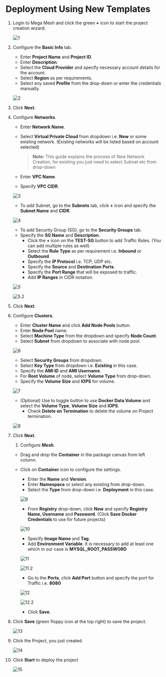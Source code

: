 # Deployment Using New Templates

1. Login to Mega Mesh and click the green **+** icon to start the project creation wizard. 

   ![1](imgs/1.jpg)

2. Configure the **Basic Info** tab.

   - Enter **Project Name** and **Project ID**.
   - Enter **Description**.
   - Select the **Cloud Provider** and specify necessary account details for the account.
   - Select **Region** as per requirements.
   - Select any saved **Profile** from the drop-down or enter the credentials manually. 

   ![2](imgs/2.jpg)

3. Click **Next**.

4. Configure **Networks**.

   - Enter **Network Name**.

   - Select **Virtual Private Cloud** from dropdown i.e. **New** or some existing network. (Existing networks will be listed based on account selected)

     > **Note:** This guide explains the process of New Network Creation, for existing you just need to select Subnet etc from drop-down.

   - Enter **VPC Name**. 

   - Specify **VPC CIDR**.

   ![3](imgs/3.jpg)

   - To add Subnet, go to the **Subnets** tab, click **+** icon and specify the **Subnet Name** and **CIDR**.

   ![4](imgs/4.jpg)

   - To add Security Group (SG), go to the **Security Groups** tab.
   - Specify the **SG Name** and **Description**.
     - Click the **+** icon on the **TEST-SG** button to add Traffic Rules. (You can add multiple rules as well)
     - Select the **Rule Type** as per requirement i.e. **Inbound** or **Outbound**.
     - Specify the **IP Protocol** i.e. TCP, UDP etc. 
     - Specify the **Source** and **Destination** **Ports**.
     - Specify the **Port Range** that will be exposed to traffic.
     - Add **IP Ranges** in CIDR notation. 

   ![5](imgs/5.jpg)

   ![5.2](imgs\5.2.jpg)

5. Click **Next**.

6. Configure **Clusters**.

   - Enter **Cluster Name** and click **Add Node Pools** button. 
   - Enter **Node Pool** name.
   - Select **Machine Type** from the dropdown and specify **Node Count**.
   - Select **Subnet** from dropdown to associate with node pool.

   ![6](imgs/6.jpg)

   - Select **Security Groups** from dropdown.
   - Select **Key Type** from dropdown i.e. **Existing** in this case.
   - Specify the **AMI ID** and **AMI Username**.
   - For **Root Volume** of node, select **Volume Type** from drop-down.
   - Specify the **Volume Size** and **IOPS** for volume. 

   ![7](imgs/7.jpg)

   - (Optional) Use to toggle button to use **Docker Data Volume** and select the **Volume Type**, **Volume Size** and **IOPS**.
     - Check **Delete on Termination** to delete the volume on Project termination. 

   ![8](imgs/8.jpg)

7. Click **Next**.

   1. Configure **Mesh**.

   - Drag and drop the **Container** in the package canvas from left column.

   - Click on **Container** icon to configure the settings.

     - Enter the **Name** and **Version**.
     - Enter **Namespace** or select any existing from drop-down.
     - Select the **Type** from drop-down i.e. **Deployment** in this case.

     ![9](imgs/9.jpg)

     - From **Registry** drop-down, click **New** and specify **Registry Name, Username** and **Password**. (Click **Save Docker Credentials** to use for future projects)

     ![10](imgs/10.jpg)

     - Specify **Image Name** and **Tag**.
     - Add **Environment Variable**. It is necessary to add at least one which in our case is **MYSQL_ROOT_PASSWORD**

     ![11](imgs/11.jpg)

     ![11.2](imgs\11.2.jpg)

     - Go to the **Ports**, click **Add Port** button and specify the port for Traffic i.e. **8080**

     ![12](imgs/12.jpg)

     ![12.2](imgs\12.2.jpg)

     - Click **Save.**

8. Click **Save** (green floppy icon at the top right) to save the project.

   ![13](imgs/13.jpg)

9. Click the Project, you just created. 

   ![14](imgs/14.jpg)

10. Click **Start** to deploy the project

    ![15](imgs/15.jpg)